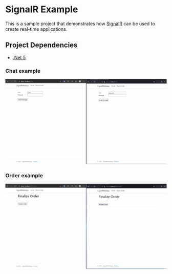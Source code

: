 # SignalR Example

This is a sample project that demonstrates how [SignalR](https://dotnet.microsoft.com/apps/aspnet/signalr) can be used to create real-time applications.

## Project Dependencies 

- [.Net 5](https://dotnet.microsoft.com/download/dotnet/5.0)

### Chat example
![chat example](gifs/chat.gif)

### Order example
![order example](gifs/order-example.gif)
